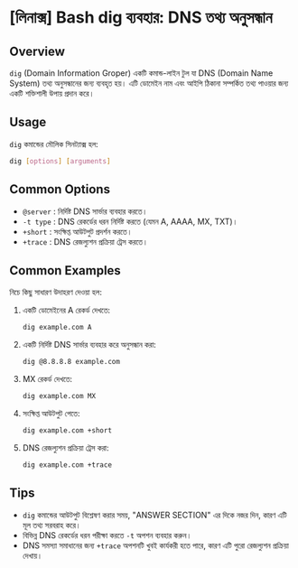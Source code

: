 # [লিনাক্স] Bash dig ব্যবহার: DNS তথ্য অনুসন্ধান

## Overview
`dig` (Domain Information Groper) একটি কমান্ড-লাইন টুল যা DNS (Domain Name System) তথ্য অনুসন্ধানের জন্য ব্যবহৃত হয়। এটি ডোমেইন নাম এবং আইপি ঠিকানা সম্পর্কিত তথ্য পাওয়ার জন্য একটি শক্তিশালী উপায় প্রদান করে।

## Usage
`dig` কমান্ডের মৌলিক সিনট্যাক্স হল:

```bash
dig [options] [arguments]
```

## Common Options
- `@server` : নির্দিষ্ট DNS সার্ভার ব্যবহার করতে।
- `-t type` : DNS রেকর্ডের ধরন নির্দিষ্ট করতে (যেমন A, AAAA, MX, TXT)।
- `+short` : সংক্ষিপ্ত আউটপুট প্রদর্শন করতে।
- `+trace` : DNS রেজল্যুশন প্রক্রিয়া ট্রেস করতে।

## Common Examples
নিচে কিছু সাধারণ উদাহরণ দেওয়া হল:

1. একটি ডোমেইনের A রেকর্ড দেখতে:
   ```bash
   dig example.com A
   ```

2. একটি নির্দিষ্ট DNS সার্ভার ব্যবহার করে অনুসন্ধান করা:
   ```bash
   dig @8.8.8.8 example.com
   ```

3. MX রেকর্ড দেখতে:
   ```bash
   dig example.com MX
   ```

4. সংক্ষিপ্ত আউটপুট পেতে:
   ```bash
   dig example.com +short
   ```

5. DNS রেজল্যুশন প্রক্রিয়া ট্রেস করা:
   ```bash
   dig example.com +trace
   ```

## Tips
- `dig` কমান্ডের আউটপুট বিশ্লেষণ করার সময়, "ANSWER SECTION" এর দিকে নজর দিন, কারণ এটি মূল তথ্য সরবরাহ করে।
- বিভিন্ন DNS রেকর্ডের ধরন পরীক্ষা করতে `-t` অপশন ব্যবহার করুন।
- DNS সমস্যা সমাধানের জন্য `+trace` অপশনটি খুবই কার্যকরী হতে পারে, কারণ এটি পুরো রেজল্যুশন প্রক্রিয়া দেখায়।